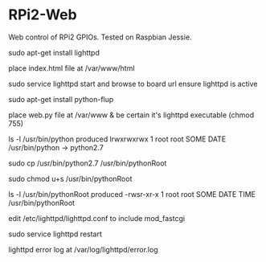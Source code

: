 # RPi2-Web
Web control of RPi2 GPIOs. Tested on Raspbian Jessie.

sudo apt-get install lighttpd

place index.html file at /var/www/html

sudo service lighttpd start and browse to board url ensure lighttpd is active

sudo apt-get install python-flup

place web.py file at /var/www & be certain it's lighttpd executable (chmod 755)

ls -l /usr/bin/python produced lrwxrwxrwx 1 root root SOME DATE /usr/bin/python -> python2.7

sudo cp /usr/bin/python2.7 /usr/bin/pythonRoot

sudo chmod u+s /usr/bin/pythonRoot

ls -l /usr/bin/pythonRoot produced -rwsr-xr-x 1 root root SOME DATE TIME /usr/bin/pythonRoot

edit /etc/lighttpd/lighttpd.conf to include mod_fastcgi

sudo service lighttpd restart

lighttpd error log at /var/log/lighttpd/error.log
